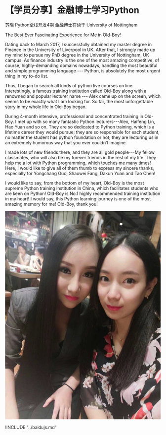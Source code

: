 # 【学员分享】金融博士学习Python
苏暘   Python全栈开发4期     金融博士在读于 University of Nottingham


The Best Ever Fascinating Experience for Me in Old-Boy!

Dating back to March 2017, I successfully obtained my master degree in Finance in the University of Liverpool in UK. After that, I strongly made up my mind to pursue my PhD degree in the University of Nottingham, UK campus. As finance industry is the one of the most amazing competitive, of course, highly-demanding domains nowadays, handling the most beautiful and simple programming language --- Python, is absolutely the most urgent thing in my to-do list.

Thus, I began to search all kinds of python live courses on line. Interestingly, a famous training institution called Old-Boy along with a renowned and popular lecturer name --- Alex came up on the screen, which seems to be exactly what I am looking for. So far, the most unforgettable story in my whole life in Old-Boy began.

During 4-month intensive, professional and concentrated training in Old-Boy. I met up with so many fantastic Python lecturers---Alex, Haifeng Lin, Hao Yuan and so on. They are so dedicated to Python training, which is a lifetime career they would pursue; they are so responsible for each student, no matter the student has python foundation or not; they are lecturing us in an extremely humorous way that you ever couldn’t imagine.


I made lots of new friends there, and they are all gold people---My fellow classmates, who will also be my forever friends in the rest of my life. They help me a lot with Python programming, which touches me many times! Here, I would like to give all of them thumb to express my sincere thanks, especially for Yongchang Guo, Shaowei Fang, Dakun Yuan and Tao Chen!

I would like to say, from the bottom of my heart, Old-Boy is the most supreme Python training institution in China, which facilitates students who are keen on Python! Old-Boy is No.1 highly recommended training institution in my heart! I would say, this Python learning journey is one of the most amazing memory for me! Old-Boy, thank you!


![](../static/boshi.png)

!INCLUDE "../baidujs.md"
